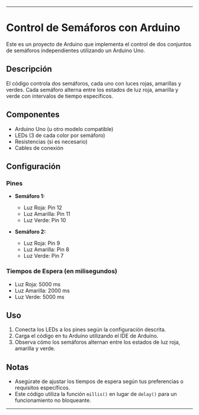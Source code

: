 

---

# Control de Semáforos con Arduino

Este es un proyecto de Arduino que implementa el control de dos conjuntos de semáforos independientes utilizando un Arduino Uno.

## Descripción

El código controla dos semáforos, cada uno con luces rojas, amarillas y verdes. Cada semáforo alterna entre los estados de luz roja, amarilla y verde con intervalos de tiempo específicos.

## Componentes

- Arduino Uno (u otro modelo compatible)
- LEDs (3 de cada color por semáforo)
- Resistencias (si es necesario)
- Cables de conexión

## Configuración

### Pines

- **Semáforo 1:**
  - Luz Roja: Pin 12
  - Luz Amarilla: Pin 11
  - Luz Verde: Pin 10

- **Semáforo 2:**
  - Luz Roja: Pin 9
  - Luz Amarilla: Pin 8
  - Luz Verde: Pin 7

### Tiempos de Espera (en milisegundos)

- Luz Roja: 5000 ms
- Luz Amarilla: 2000 ms
- Luz Verde: 5000 ms

## Uso

1. Conecta los LEDs a los pines según la configuración descrita.
2. Carga el código en tu Arduino utilizando el IDE de Arduino.
3. Observa cómo los semáforos alternan entre los estados de luz roja, amarilla y verde.

## Notas

- Asegúrate de ajustar los tiempos de espera según tus preferencias o requisitos específicos.
- Este código utiliza la función `millis()` en lugar de `delay()` para un funcionamiento no bloqueante.

---

